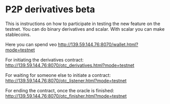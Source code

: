 P2P derivatives beta
==============

This is instructions on how to participate in testing the new feature on the testnet. You can do binary derivatives and scalar. With scalar you can make stablecoins.

Here you can spend veo
http://139.59.144.76:8070/wallet.html?mode=testnet

For initiating the derivatives contract:
http://139.59.144.76:8070/otc_derivatives.html?mode=testnet

For waiting for someone else to initiate a contract:
http://139.59.144.76:8070/otc_listener.html?mode=testnet

For ending the contract, once the oracle is finished:
http://139.59.144.76:8070/otc_finisher.html?mode=testnet